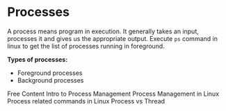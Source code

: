 # Processes

A process means program in execution. It generally takes an input, processes it and gives us the appropriate output. Execute `ps` command in linux to get the list of processes running in foreground.

**Types of processes:**
* Foreground processes 
* Background processes

<ResourceGroupTitle>Free Content</ResourceGroupTitle>
<BadgeLink colorScheme='yellow' badgeText='Read' href='https://www.geeksforgeeks.org/introduction-of-process-management/'>Intro to Process Management</BadgeLink>
<BadgeLink colorScheme='yellow' badgeText='Read' href='https://www.geeksforgeeks.org/process-management-in-linux/'>Process Management in Linux</BadgeLink>
<BadgeLink colorScheme='yellow' badgeText='Read' href='https://www.geeksforgeeks.org/processes-in-linuxunix/'>Process related commands in Linux</BadgeLink>
<BadgeLink colorScheme='yellow' badgeText='Read' href='https://www.geeksforgeeks.org/difference-between-process-and-thread/'>Process vs Thread</BadgeLink>
